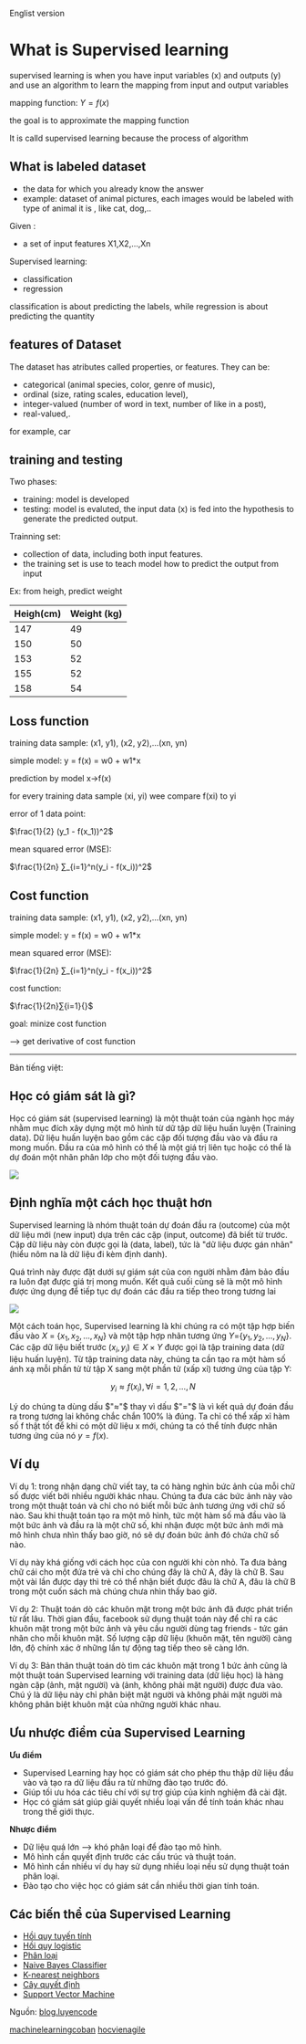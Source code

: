 Englist version

# What is Supervised learning

supervised learning is when you have input variables (x) and outputs (y) and  use an algorithm to learn the mapping from input and output variables

mapping function: $Y = f(x)$

the goal is to approximate the mapping function

It is calld supervised learning because the process of algorithm 

## What is labeled dataset 
- the data for which you already know the answer 
- example: dataset of animal pictures, each images would be labeled with type of animal it is , like cat, dog,..

Given :
- a set of input features X1,X2,...,Xn

Supervised learning:
- classification
- regression

classification is about predicting the labels, while regression is about predicting the quantity

## features of Dataset
The dataset has atributes called properties, or features. They can be: 

* categorical (animal species, color, genre of music), 
* ordinal (size, rating scales, education level), 
* integer-valued (number of word in text, number of like in a post), 
* real-valued,.

for example, car

## training and testing

Two phases:
- training: model is developed
- testing: model is evaluted, the input data (x) is fed into the hypothesis to generate the predicted output.

Trainning set:

- collection of data, including both input features.
- the training  set is use to teach model how to predict the output from input

Ex: from heigh, predict weight

|Heigh(cm)| Weight (kg) |
|--------|--------|
147|49
|150|50|
153|52|
|155|52|
158|54|


## Loss function

training data sample: (x1, y1), (x2, y2),...(xn, yn)

simple model:
y = f(x) = w0 + w1*x

prediction by model x->f(x)

for every training data sample (xi, yi) wee compare f(xi) to yi

error of 1 data point:

$\frac{1}{2} (y_1 - f(x_1))^2$

mean squared error (MSE):

$\frac{1}{2n} ∑_{i=1}^n(y_i - f(x_i))^2$

## Cost function


training data sample: (x1, y1), (x2, y2),...(xn, yn)

simple model:
y = f(x) = w0 + w1*x

mean squared error (MSE):

$\frac{1}{2n} ∑_{i=1}^n(y_i - f(x_i))^2$

cost function:

$\frac{1}{2n}∑{i=1}{}$

goal: minize cost function

⟶ get derivative of cost function 

-------------------
Bản tiếng việt:

## Học có giám sát là gì?

Học có giám sát (supervised learning) là một thuật toán của ngành học máy nhằm mục đích xây dựng một mô hình từ dữ tập dữ liệu huấn luyện (Training data). Dữ liệu huấn luyện bao gồm các cặp đối tượng đầu vào và đầu ra mong muốn. Đầu ra của mô hình có thể là một giá trị liên tục hoặc có thể là dự đoán một nhãn phân lớp cho một đối tượng đầu vào.

![](https://blog.luyencode.net/wp-content/uploads/2019/01/hoc-co-giam-sat.jpg)


## Định nghĩa một cách học thuật hơn

Supervised learning là nhóm thuật toán dự đoán đầu ra (outcome) của một dữ liệu mới (new input) dựa trên các cặp (input, outcome) đã biết từ trước. Cặp dữ liệu này còn được gọi là (data, label), tức là "dữ liệu được gán nhãn" (hiểu nôm na là dữ liệu đi kèm định danh). 

Quá trình này được đặt dưới sự giám sát của con người nhằm đảm bảo đầu ra luôn đạt được giá trị mong muốn. Kết quả cuối cùng sẽ là một mô hình được ứng dụng để tiếp tục dự đoán các đầu ra tiếp theo trong tương lai

![](https://hocvienagile.com/wp-content/uploads/2021/05/mo-hinh-supervised-learning-768x576.png)

Một cách toán học, Supervised learning là khi chúng ra có một tập hợp biến đầu vào $X$ = {$x_1,x_2,…,x_N$}  và một tập hợp nhãn tương ứng $Y$={$y_
1,y_2,…,y_N$}. Các cặp dữ liệu biết trước $(x_i,y_i) ∈X×Y$ được gọi là tập training data (dữ liệu huấn luyện). Từ tập training data này, chúng ta cần tạo ra một hàm số ánh xạ mỗi phần tử từ tập X sang một phần tử (xấp xỉ) tương ứng của tập Y:

$$y_i≈f(x_i),  ∀i=1,2,…,N$$

Lý do chúng ta dùng dấu $"≈"$ thay vì dấu $"="$ là vì kết quả dự đoán đầu ra trong tương lai không chắc chắn 100% là đúng. Ta chỉ có thể xấp xỉ hàm số f thật tốt để khi có một dữ liệu x mới, chúng ta có thể tính được nhãn tương ứng của nó $y=f(x)$.

## Ví dụ

Ví dụ 1: trong nhận dạng chữ viết tay, ta có hàng nghìn bức ảnh của mỗi chữ số được viết bởi nhiều người khác nhau. Chúng ta đưa các bức ảnh này vào trong một thuật toán và chỉ cho nó biết mỗi bức ảnh tương ứng với chữ số nào. Sau khi thuật toán tạo ra một mô hình, tức một hàm số mà đầu vào là một bức ảnh và đầu ra là một chữ số, khi nhận được một bức ảnh mới mà mô hình chưa nhìn thấy bao giờ, nó sẽ dự đoán bức ảnh đó chứa chữ số nào.

Ví dụ này khá giống với cách học của con người khi còn nhỏ. Ta đưa bảng chữ cái cho một đứa trẻ và chỉ cho chúng đây là chữ A, đây là chữ B. Sau một vài lần được dạy thì trẻ có thể nhận biết được đâu là chữ A, đâu là chữ B trong một cuốn sách mà chúng chưa nhìn thấy bao giờ.

Ví dụ 2: Thuật toán dò các khuôn mặt trong một bức ảnh đã được phát triển từ rất lâu. Thời gian đầu, facebook sử dụng thuật toán này để chỉ ra các khuôn mặt trong một bức ảnh và yêu cầu người dùng tag friends - tức gán nhãn cho mỗi khuôn mặt. Số lượng cặp dữ liệu (khuôn mặt, tên người) càng lớn, độ chính xác ở những lần tự động tag tiếp theo sẽ càng lớn.

Ví dụ 3: Bản thân thuật toán dò tìm các khuôn mặt trong 1 bức ảnh cũng là một thuật toán Supervised learning với training data (dữ liệu học) là hàng ngàn cặp (ảnh, mặt người) và (ảnh, không phải mặt người) được đưa vào. Chú ý là dữ liệu này chỉ phân biệt mặt người và không phải mặt người mà không phân biệt khuôn mặt của những người khác nhau.

## Ưu nhược điểm của Supervised Learning

__Ưu điểm__

- Supervised Learning hay học có giám sát cho phép thu thập dữ liệu đầu vào và tạo ra dữ liệu đầu ra từ những đào tạo trước đó.
- Giúp tối ưu hóa các tiêu chí với sự trợ giúp của kinh nghiệm đã cài đặt.
- Học có giám sát giúp giải quyết nhiều loại vấn đề tính toán khác nhau trong thế giới thực.

__Nhược điểm__

- Dữ liệu quá lớn ⟶ khó phân loại để đào tạo mô hình.
- Mô hình cần quyết định trước các cấu trúc và thuật toán.
- Mô hình cần nhiều ví dụ hay sử dụng nhiều loại nếu sử dụng thuật toán phân loại.
- Đào tạo cho việc học có giám sát cần nhiều thời gian tính toán.  

## Các biến thể của Supervised Learning

- [Hồi quy tuyến tính](/Linear_regression/README.md)
- [Hồi quy logistic]()
- [Phân loại]()
- [Naive Bayes Classifier ]()
- [K-nearest neighbors]()
- [Cây quyết định]()
- [Support Vector Machine]()


Nguồn: [blog.luyencode](https://blog.luyencode.net/hoc-co-giam-sat-la-gi/#:~:text=H%E1%BB%8Dc%20c%C3%B3%20gi%C3%A1m%20s%C3%A1t%20l%C3%A0%20g%C3%AC%3F%20H%E1%BB%8Dc%20c%C3%B3,t%C6%B0%E1%BB%A3ng%20%C4%91%E1%BA%A7u%20v%C3%A0o%20v%C3%A0%20%C4%91%E1%BA%A7u%20ra%20mong%20mu%E1%BB%91n.)

[machinelearningcoban](https://machinelearningcoban.com/2016/12/27/categories/)
[hocvienagile](https://hocvienagile.com/supervised-learning-la-gi/)
